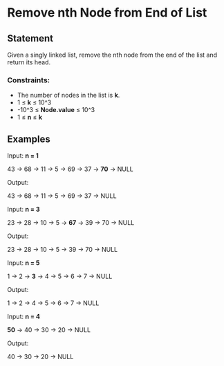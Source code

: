 # Remove nth Node from End of List

## Statement

Given a singly linked list, remove the nth node from the end of the list and return its head.

### Constraints:

- The number of nodes in the list is **k**.
- 1 ≤ **k** ≤ 10^3
- -10^3 ≤ **Node.value** ≤ 10^3
- 1 ≤ **n** ≤ **k**

## Examples

Input: **n = 1**

43 -> 68 -> 11 -> 5 -> 69 -> 37 -> **70** -> NULL

Output:

43 -> 68 -> 11 -> 5 -> 69 -> 37 -> NULL

Input: **n = 3**

23 -> 28 -> 10 -> 5 -> **67** -> 39 -> 70 -> NULL

Output:

23 -> 28 -> 10 -> 5 -> 39 -> 70 -> NULL

Input: **n = 5**

1 -> 2 -> **3** -> 4 -> 5 -> 6 -> 7 -> NULL

Output:

1 -> 2 -> 4 -> 5 -> 6 -> 7 -> NULL

Input: **n = 4**

**50** -> 40 -> 30 -> 20 -> NULL

Output:

40 -> 30 -> 20 -> NULL